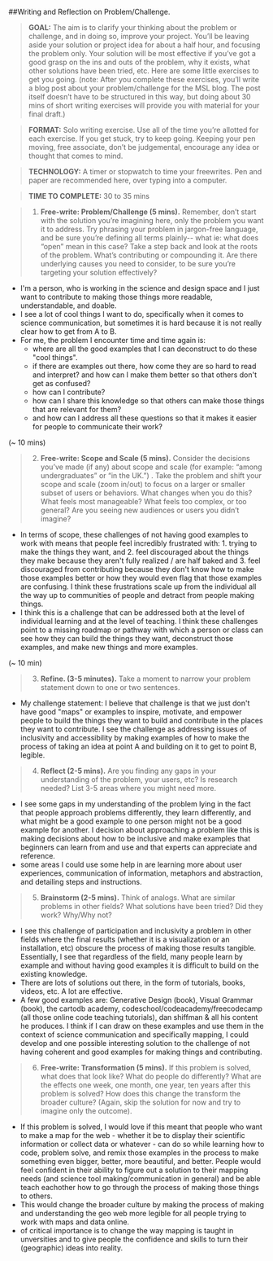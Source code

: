 ##Writing and Reflection on Problem/Challenge. 

> **GOAL:** The aim is to clarify your thinking about the problem or challenge, and in doing so, improve your project. You’ll be leaving aside your solution or project idea for about a half hour, and focusing the problem only. Your solution will be most effective if you’ve got a good grasp on the ins and outs of the problem, why it exists, what other solutions have been tried, etc. Here are some little exercises to get you going. (note: After you complete these exercises, you’ll write a blog post about your problem/challenge for the MSL blog. The post itself doesn’t have to be structured in this way, but doing about 30 mins of short writing exercises will provide you with material for your final draft.)

> **FORMAT:** Solo writing exercise.  Use all of the time you’re allotted for each exercise. If you get stuck, try to keep going. Keeping your pen moving, free associate, don’t be judgemental, encourage any idea or thought that comes to mind. 

> **TECHNOLOGY:** A timer or stopwatch to time your freewrites. Pen and paper are recommended here, over typing into a computer. 

> **TIME TO COMPLETE:** 30 to 35 mins 

> 1. **Free-write: Problem/Challenge (5 mins).** Remember, don’t start with the solution you’re imagining here, only the problem you want it to address. Try phrasing  your problem in jargon-free language, and be sure you’re defining all terms plainly-- what ie: what does “open” mean in this case? Take a step back and look at the roots of the problem. What’s contributing or compounding it. Are there underlying causes you need to consider, to be sure you’re targeting your solution effectively? 

* I'm a person, who is working in the science and design space and I just want to contribute to making those things more readable, understandable, and doable. 
* I see a lot of cool things I want to do, specifically when it comes to science communication, but sometimes it is hard because it is not really clear how to get from A to B. 
* For me, the problem I encounter time and time again is:
	* where are all the good examples that I can deconstruct to do these "cool things".
	* if there are examples out there, how come they are so hard to read and interpret? and how can I make them better so that others don't get as confused?
	* how can I contribute?
	* how can I share this knowledge so that others can make those things that are relevant for them?
	* and how can I address all these questions so that it makes it easier for people to communicate their work?

(~ 10 mins)		

> 2. **Free-write: Scope and Scale (5 mins).**  Consider the decisions you’ve made (if any) about scope and scale (for example: “among undergraduates” or “in the UK.”) . Take the problem and shift your scope and scale (zoom in/out) to focus on a larger or smaller subset of users or behaviors. What changes when you do this?  What feels most manageable? What feels too complex, or too general? Are you seeing new audiences or users you didn’t imagine?

* In terms of scope, these challenges of not having good examples to work with means that people feel incredibly frustrated with: 1. trying to make the things they want, and 2. feel discouraged about the things they make because they aren't fully realized / are half baked and 3. feel discouraged from contributing because they don't know how to make those examples better or how they would even flag that those examples are confusing. I think these frustrations scale up from the individual all the way up to communities of people and detract from people making things.
* I think this is a challenge that can be addressed both at the level of individual learning and at the level of teaching. I think these challenges point to a missing roadmap or pathway with which a person or class can see how they can build the things they want, deconstruct those examples, and make new things and more examples.
	
(~ 10 min) 

> 3. **Refine.  (3-5 minutes).** Take a moment to narrow your problem statement down to one or two sentences.

* My challenge statement: I believe that challenge is that we just don't have good "maps" or examples to inspire, motivate, and empower people to build the things they want to build and contribute in the places they want to contribute. I see the challenge as addressing issues of inclusivity and accessibility by making examples of how to make the process of taking an idea at point A and building on it to get to point B, legible. 

> 4. **Reflect (2-5 mins).** Are you finding any  gaps in your understanding of the problem, your users, etc? Is research needed? List 3-5 areas where you might need more.

* I see some gaps in my understanding of the problem lying in the fact that people approach problems differently, they learn differently, and what might be a good example to one person might not be a good example for another. I decision about approaching a problem like this is making decisions about how to be inclusive and make examples that beginners can learn from and use and that experts can appreciate and reference.
* some areas I could use some help in are learning more about user experiences, communication of information, metaphors and abstraction, and detailing steps and instructions.

> 5. **Brainstorm (2-5 mins).** Think of analogs. What are similar problems in other fields? What solutions have been tried? Did they work? Why/Why not? 
* I see this challenge of participation and inclusivity a problem in other fields where the final results (whether it is a visualization or an installation, etc) obscure the process of making those results tangible. Essentially, I see that regardless of the field, many people learn by example and without having good examples it is difficult to build on the existing knowledge. 
* There are lots of solutions out there, in the form of tutorials, books, videos, etc. A lot are effective.
* A few good examples are: Generative Design (book), Visual Grammar (book), the cartodb academy, codeschool/codeacademy/freecodecamp (all those online code teaching tutorials), dan shiffman & all his content he produces. I think if I can draw on these examples and use them in the context of science communication and specifically mapping, I could develop and one possible interesting solution to the challenge of not having coherent and good examples for making things and contributing. 

> 6. **Free-write: Transformation (5 mins).**  If this problem is solved, what does that look like? What do people do differently? What are the effects one week, one month, one year, ten years after this problem is solved? How does this change the transform the  broader culture? (Again, skip the solution for now and try to imagine only the outcome).

* If this problem is solved, I would love if this meant that people who want to make a map for the web - whether it be to display their scientific information or collect data or whatever - can do so while learning how to code, problem solve, and remix those examples in the process to make something even bigger, better, more beautiful, and better. People would feel confident in their ability to figure out a solution to their mapping needs (and science tool making/communication in general) and be able teach eachother how to go through the process of making those things to others. 
* This would change the broader culture by making the process of making and understanding the geo web more legible for all people trying to work with maps and data online.
* of critical importance is to change the way mapping is taught in unversities and to give people the confidence and skills to turn their (geographic) ideas into reality. 


